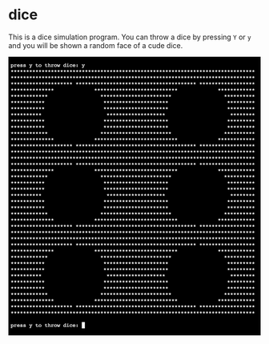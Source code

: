 # dice
This is a dice simulation program. 
You can throw a dice by pressing `Y` or `y` 
and you will be shown a random face of a cude dice.

![dice demo screenshot](./dice-demo.png)
